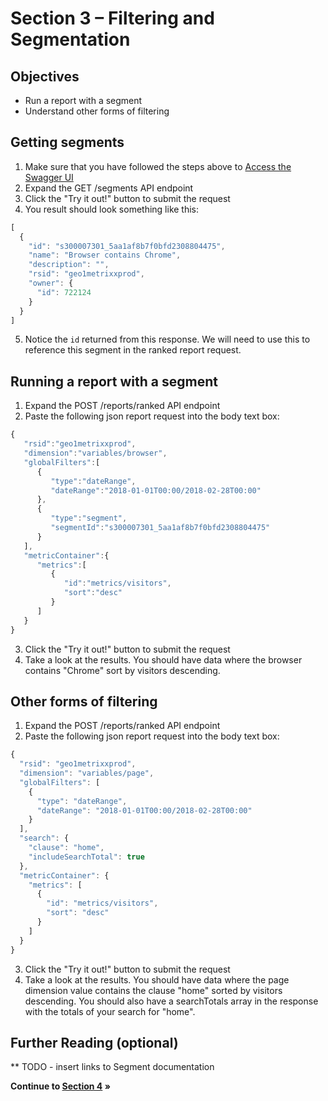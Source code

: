 Section 3 – Filtering and Segmentation
====

Objectives
----
* Run a report with a segment
* Understand other forms of filtering

Getting segments
-----
1. Make sure that you have followed the steps above to [Access the Swagger UI](../s1_api_intro#accessing-the-swagger-interface)
2. Expand the GET /segments API endpoint
3. Click the "Try it out!" button to submit the request
4. You result should look something like this:
```javascript
[
  {
    "id": "s300007301_5aa1af8b7f0bfd2308804475",
    "name": "Browser contains Chrome",
    "description": "",
    "rsid": "geo1metrixxprod",
    "owner": {
      "id": 722124
    }
  }
]
```
5. Notice the `id` returned from this response. We will need to use this to reference this segment in the ranked report request.

Running a report with a segment
-----
1. Expand the POST /reports/ranked API endpoint
2. Paste the following json report request into the body text box:
```javascript
{
   "rsid":"geo1metrixxprod",
   "dimension":"variables/browser",
   "globalFilters":[
      {
         "type":"dateRange",
         "dateRange":"2018-01-01T00:00/2018-02-28T00:00"
      },
      {
         "type":"segment",
         "segmentId":"s300007301_5aa1af8b7f0bfd2308804475"
      }
   ],
   "metricContainer":{
      "metrics":[
         {
            "id":"metrics/visitors",
            "sort":"desc"
         }
      ]
   }
}
```
3. Click the "Try it out!" button to submit the request
4. Take a look at the results. You should have data where the browser contains "Chrome" sort by visitors descending.

Other forms of filtering
-----
1. Expand the POST /reports/ranked API endpoint
2. Paste the following json report request into the body text box:
```javascript
{
  "rsid": "geo1metrixxprod",
  "dimension": "variables/page",
  "globalFilters": [
    {
      "type": "dateRange",
      "dateRange": "2018-01-01T00:00/2018-02-28T00:00"
    }
  ],
  "search": {
    "clause": "home",
    "includeSearchTotal": true
  },
  "metricContainer": {
    "metrics": [
      {
        "id": "metrics/visitors",
        "sort": "desc"
      }
    ]
  }
}
```
3. Click the "Try it out!" button to submit the request
4. Take a look at the results. You should have data where the page dimension value contains the clause "home" sorted by visitors descending. You should also have a searchTotals array in the response with the totals of your search for "home".

Further Reading (optional)
-----
** TODO - insert links to Segment documentation

**Continue to [Section 4](../s4_trended_data) »**
